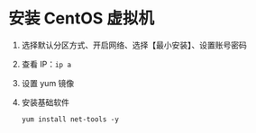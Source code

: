 # 安装 CentOS 虚拟机

1. 选择默认分区方式、开启网络、选择【最小安装】、设置账号密码

2. 查看 IP：`ip a`

3. 设置 yum 镜像

4. 安装基础软件

   ```shell
   yum install net-tools -y
   ```

   